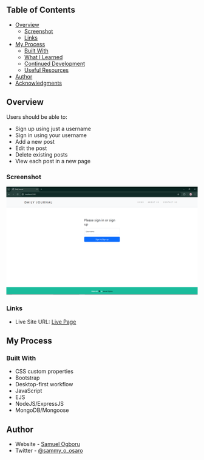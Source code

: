 ## Table of Contents

- [Overview](#overview)
  - [Screenshot](#screenshot)
  - [Links](#links)
- [My Process](#my-process)
  - [Built With](#built-with)
  - [What I Learned](#what-i-learned)
  - [Continued Development](#continued-development)
  - [Useful Resources](#useful-resources)
- [Author](#author)
- [Acknowledgments](#acknowledgments)

## Overview


Users should be able to:

- Sign up using just a username
- Sign in using your username
- Add a new post
- Edit the post
- Delete existing posts
- View each post in a new page


### Screenshot

![BlogPost App Screenshot](./blogpost.png)

### Links

- Live Site URL: [Live Page](https://blog-post-production-eda6.up.railway.app)

## My Process

### Built With

- CSS custom properties
- Bootstrap
- Desktop-first workflow
- JavaScript
- EJS
- NodeJS/ExpressJS
- MongoDB/Mongoose

## Author

- Website - [Samuel Ogboru](https://portfolio-nine-gules-60.vercel.app/)
- Twitter - [@sammy_o_osaro](https://www.twitter.com/sammy_o_osaro)


